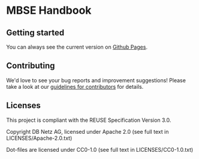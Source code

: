 <!--
 ~ SPDX-FileCopyrightText: Copyright DB Netz AG and contributors
 ~ SPDX-License-Identifier: Apache-2.0
 -->

# MBSE Handbook

## Getting started

You can always see the current version on [Github Pages](https://dsd-dbs.github.io/mbse-handbook/).

## Contributing

We'd love to see your bug reports and improvement suggestions! Please take a look at our [guidelines for contributors](CONTRIBUTING.md) for details.

## Licenses

This project is compliant with the REUSE Specification Version 3.0.

Copyright DB Netz AG, licensed under Apache 2.0 (see full text in LICENSES/Apache-2.0.txt)

Dot-files are licensed under CC0-1.0 (see full text in LICENSES/CC0-1.0.txt)
